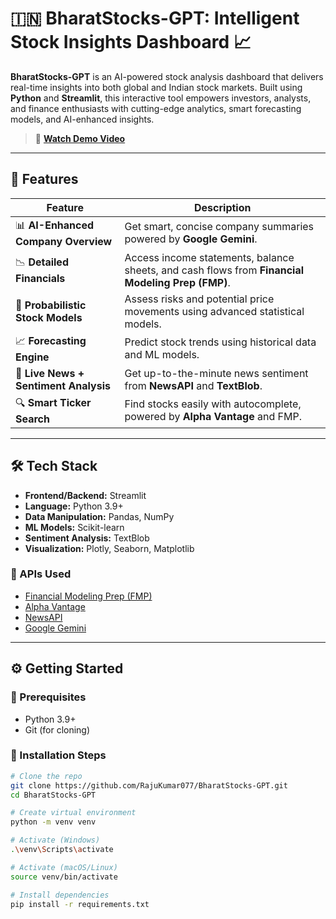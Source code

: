 # 🇮🇳 BharatStocks-GPT: Intelligent Stock Insights Dashboard 📈

**BharatStocks-GPT** is an AI-powered stock analysis dashboard that delivers real-time insights into both global and Indian stock markets. Built using **Python** and **Streamlit**, this interactive tool empowers investors, analysts, and finance enthusiasts with cutting-edge analytics, smart forecasting models, and AI-enhanced insights.

> 🎥 **[Watch Demo Video](https://drive.google.com/file/d/1JFChik9gNpGo1pA6Icn_Y6cOlDoKBtYh/view?usp=sharing)**

---

## 🌟 Features

| Feature | Description |
|--------|-------------|
| 📊 **AI-Enhanced Company Overview** | Get smart, concise company summaries powered by **Google Gemini**. |
| 📉 **Detailed Financials** | Access income statements, balance sheets, and cash flows from **Financial Modeling Prep (FMP)**. |
| 🔮 **Probabilistic Stock Models** | Assess risks and potential price movements using advanced statistical models. |
| 📈 **Forecasting Engine** | Predict stock trends using historical data and ML models. |
| 📰 **Live News + Sentiment Analysis** | Get up-to-the-minute news sentiment from **NewsAPI** and **TextBlob**. |
| 🔍 **Smart Ticker Search** | Find stocks easily with autocomplete, powered by **Alpha Vantage** and FMP. |

---

## 🛠️ Tech Stack

- **Frontend/Backend:** Streamlit  
- **Language:** Python 3.9+  
- **Data Manipulation:** Pandas, NumPy  
- **ML Models:** Scikit-learn  
- **Sentiment Analysis:** TextBlob  
- **Visualization:** Plotly, Seaborn, Matplotlib  

### 📡 APIs Used

- [Financial Modeling Prep (FMP)](https://financialmodelingprep.com/)  
- [Alpha Vantage](https://www.alphavantage.co/)  
- [NewsAPI](https://newsapi.org/)  
- [Google Gemini](https://aistudio.google.com/app)  

---

## ⚙️ Getting Started

### 🧱 Prerequisites

- Python 3.9+  
- Git (for cloning)

### 🔧 Installation Steps

```bash
# Clone the repo
git clone https://github.com/RajuKumar077/BharatStocks-GPT.git
cd BharatStocks-GPT

# Create virtual environment
python -m venv venv

# Activate (Windows)
.\venv\Scripts\activate

# Activate (macOS/Linux)
source venv/bin/activate

# Install dependencies
pip install -r requirements.txt
